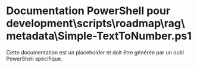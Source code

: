 # Documentation PowerShell pour development\scripts\roadmap\rag\metadata\Simple-TextToNumber.ps1

Cette documentation est un placeholder et doit être générée par un outil PowerShell spécifique.
